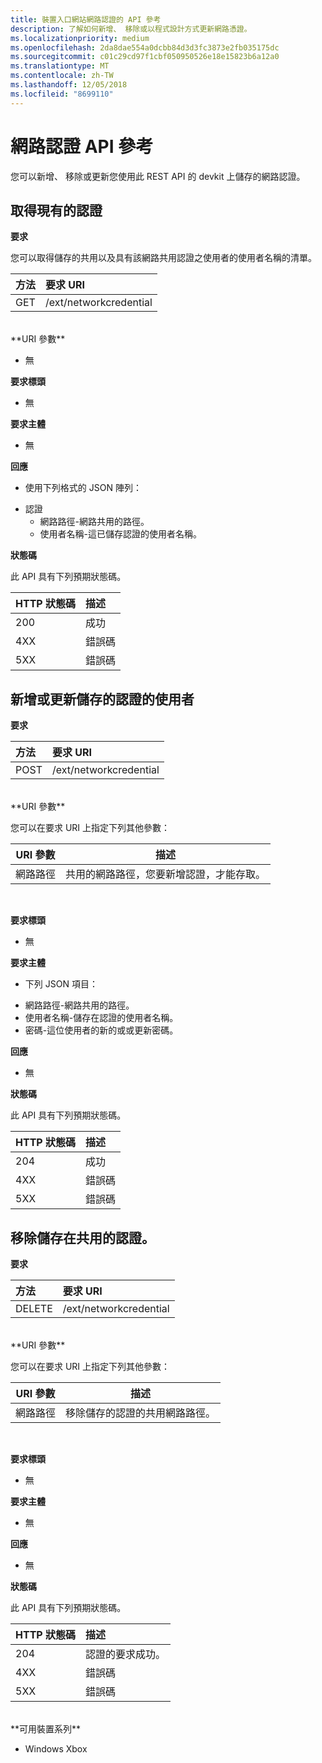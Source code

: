 ```yaml
---
title: 裝置入口網站網路認證的 API 參考
description: 了解如何新增、 移除或以程式設計方式更新網路憑證。
ms.localizationpriority: medium
ms.openlocfilehash: 2da8dae554a0dcbb84d3d3fc3873e2fb035175dc
ms.sourcegitcommit: c01c29cd97f1cbf050950526e18e15823b6a12a0
ms.translationtype: MT
ms.contentlocale: zh-TW
ms.lasthandoff: 12/05/2018
ms.locfileid: "8699110"
---
```

# <a name="network-credentials-api-reference"></a>網路認證 API 參考
您可以新增、 移除或更新您使用此 REST API 的 devkit 上儲存的網路認證。

## <a name="get-existing-credentials"></a>取得現有的認證

**要求**

您可以取得儲存的共用以及具有該網路共用認證之使用者的使用者名稱的清單。

方法      | 要求 URI
:------     | :-----
GET | /ext/networkcredential
<br />
**URI 參數**

- 無

**要求標頭**

- 無

**要求主體**   

- 無

**回應**   

- 使用下列格式的 JSON 陣列：
* 認證
  * 網路路徑-網路共用的路徑。
  * 使用者名稱-這已儲存認證的使用者名稱。

**狀態碼**

此 API 具有下列預期狀態碼。

HTTP 狀態碼      | 描述
:------     | :-----
200 | 成功
4XX | 錯誤碼
5XX | 錯誤碼

## <a name="add-or-update-stored-credentials-for-a-user"></a>新增或更新儲存的認證的使用者

**要求**

方法      | 要求 URI
:------     | :-----
POST | /ext/networkcredential
<br />
**URI 參數**

您可以在要求 URI 上指定下列其他參數：

| URI 參數      | 描述     | 
| ------------------ |-----------------|
| 網路路徑        | 共用的網路路徑，您要新增認證，才能存取。 |
<br>

**要求標頭**

- 無

**要求主體**

- 下列 JSON 項目：
* 網路路徑-網路共用的路徑。
* 使用者名稱-儲存在認證的使用者名稱。
* 密碼-這位使用者的新的或或更新密碼。

**回應**   

- 無  

**狀態碼**

此 API 具有下列預期狀態碼。

HTTP 狀態碼      | 描述
:------     | :-----
204 | 成功
4XX | 錯誤碼
5XX | 錯誤碼

## <a name="remove-stored-credentials-for-a-share"></a>移除儲存在共用的認證。

**要求**

方法      | 要求 URI
:------     | :-----
DELETE | /ext/networkcredential
<br />
**URI 參數**

您可以在要求 URI 上指定下列其他參數：

| URI 參數      | 描述     | 
| ------------------ |-----------------|
| 網路路徑        | 移除儲存的認證的共用網路路徑。 |
<br>

**要求標頭**

- 無

**要求主體**   

- 無

**回應**   

- 無 

**狀態碼**

此 API 具有下列預期狀態碼。

HTTP 狀態碼      | 描述
:------     | :-----
204 | 認證的要求成功。
4XX | 錯誤碼
5XX | 錯誤碼

<br />
**可用裝置系列**

* Windows Xbox


